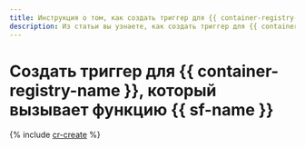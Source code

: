 ```yaml
---
title: Инструкция о том, как создать триггер для {{ container-registry-name }}, который вызывает функцию {{ sf-full-name }}
description: Из статьи вы узнаете, как создать триггер для {{ container-registry-name }}, который вызывает функцию {{ sf-full-name }}.
---
```

# Создать триггер для {{ container-registry-name }}, который вызывает функцию {{ sf-name }}

{% include [cr-create](../../../_includes/functions/cr-trigger-create.md) %}
